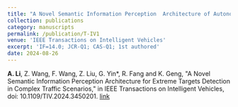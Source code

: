 ```yaml
---
title: "A Novel Semantic Information Perception  Architecture of Autonomous Vehicles for Extreme Targets Detection in Complex Traffic Scenarios"
collection: publications
category: manuscripts
permalink: /publication/T-IV1
venue: 'IEEE Transactions on Intelligent Vehicles'
excerpt: 'IF=14.0; JCR-Q1; CAS-Q1; 1st authored'
date: 2024-08-26
---
```


**A. Li**, Z. Wang, F. Wang, Z. Liu, G. Yin*, R. Fang and K. Geng, "A Novel Semantic Information Perception Architecture for Extreme Targets Detection in Complex Traffic Scenarios," in IEEE Transactions on Intelligent Vehicles, doi: 10.1109/TIV.2024.3450201.
[link](https://ieeexplore.ieee.org/document/10648743)
